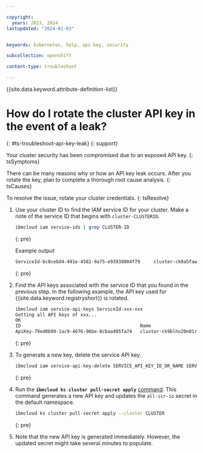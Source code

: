 ```yaml
---

copyright: 
  years: 2023, 2024
lastupdated: "2024-01-03"


keywords: kubernetes, help, api key, security

subcollection: openshift

content-type: troubleshoot

---
```


{{site.data.keyword.attribute-definition-list}}


# How do I rotate the cluster API key in the event of a leak?
{: #ts-troubleshoot-api-key-leak}
{: support}

Your cluster security has been compromised due to an exposed API key.
{: tsSymptoms}

There can be many reasons why or how an API key leak occurs. After you rotate the key, plan to complete a thorough root cause analysis.
{: tsCauses}

To resolve the issue, rotate your cluster credentials.
{: tsResolve}

1. Use your cluster ID to find the IAM service ID for your cluster. Make a note of the service ID that begins with `cluster-CLUSTERID`.

    ```sh
    ibmcloud iam service-ids | grep CLUSTER-ID
    ```
    {: pre}

    Example output
    ```sh
    ServiceId-bc8cebd4-491e-4582-9a75-e93938004f79     cluster-ck0a5faw0bm3lnln95lg   ... ...
    ```
    {: pre}

1. Find the API keys associated with the service ID that you found in the previous step. In the following example, the API key used for {{site.data.keyword.registryshort}} is rotated.
    ```sh
    ibmcloud iam service-api-keys ServiceId-xxx-xxx
    Getting all API keys of xxx...
    OK
    ID                                            Name                           Description                                                          Created At              Last Updated            Locked
    ApiKey-79ed0b99-1ac9-4676-96be-8cbaa485fa74   cluster-ck9blho20n01rtorhqhg   API key created for cluster access to IBM Cloud Container Registry   2023-09-26T11:04+0000   2023-09-26T11:04+0000   false
    ```
    {: pre}

1. To generate a new key, delete the service API key.
    ```sh
    ibmcloud iam service-api-key-delete SERVICE_API_KEY_ID_OR_NAME SERVICE_ID_OR_NAME
    ```
    {: pre}

1. Run the **`ibmcloud ks cluster pull-secret apply`** [command](/docs/containers?topic=containers-kubernetes-service-cli#cs_cluster_pull_secret_apply). This command generates a new API key and updates the `all-icr-io` secret in the default namespace.
    ```sh
    ibmcloud ks cluster pull-secret apply --cluster CLUSTER
    ```
    {: pre}

1. Note that the new API key is generated immediately. However, the updated secret might take several minutes to populate.




